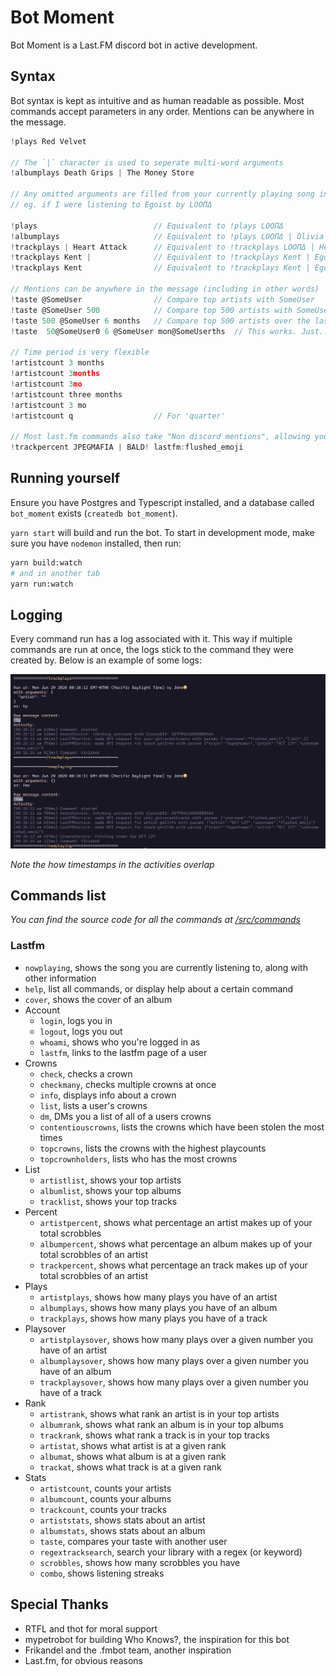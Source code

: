 # Bot Moment

Bot Moment is a Last.FM discord bot in active development.

## Syntax

Bot syntax is kept as intuitive and as human readable as possible. Most commands accept parameters in any order. Mentions can be anywhere in the message.

```js
!plays Red Velvet

// The `|` character is used to seperate multi-word arguments
!albumplays Death Grips | The Money Store

// Any omitted arguments are filled from your currently playing song in last.fm
// eg. if I were listening to Egoist by LOOΠΔ

!plays                          // Equivalent to !plays LOOΠΔ
!albumplays                     // Equivalent to !plays LOOΠΔ | Olivia Hye
!trackplays | Heart Attack      // Equivalent to !trackplays LOOΠΔ | Heart Attack
!trackplays Kent |              // Equivalent to !trackplays Kent | Egoist
!trackplays Kent                // Equivalent to !trackplays Kent | Egoist

// Mentions can be anywhere in the message (including in other words)
!taste @SomeUser                // Compare top artists with SomeUser
!taste @SomeUser 500            // Compare top 500 artists with SomeUser
!taste 500 @SomeUser 6 months   // Compare top 500 artists over the last 6 months with SomeUser
!taste  50@SomeUser0 6 @SomeUser mon@SomeUserths  // This works. Just... don't.

// Time period is very flexible
!artistcount 3 months
!artistcount 3months
!artistcount 3mo
!artistcount three months
!artistcount 3 mo
!artistcount q                  // For 'quarter'

// Most last.fm commands also take "Non discord mentions", allowing you to user last.fm usernames as 'mentions'. They function identically to discord mentions
!trackpercent JPEGMAFIA | BALD! lastfm:flushed_emoji
```


## Running yourself

Ensure you have Postgres and Typescript installed, and a database called `bot_moment` exists (`createdb bot_moment`). 

`yarn start` will build and run the bot. To start in development mode, make sure you have `nodemon` installed, then run:

```sh
yarn build:watch
# and in another tab
yarn run:watch
```

## Logging

Every command run has a log associated with it. This way if multiple commands are run at once, the logs stick to the command they were created by. Below is an example of some logs:

![alt text](./assets/Logs.png "Logs")

_Note the how timestamps in the activities overlap_

## Commands list 

_You can find the source code for all the commands at [/src/commands](/src/commands)_

### Lastfm

- `nowplaying`, shows the song you are currently listening to, along with other information
- `help`, list all commands, or display help about a certain command
- `cover`, shows the cover of an album
- Account
    - `login`, logs you in
    - `logout`, logs you out
    - `whoami`, shows who you're logged in as
    - `lastfm`, links to the lastfm page of a user
- Crowns
    - `check`, checks a crown
    - `checkmany`, checks multiple crowns at once
    - `info`, displays info about a crown
    - `list`, lists a user's crowns
    - `dm`, DMs you a list of all of a users crowns
    - `contentiouscrowns`, lists the crowns which have been stolen the most times
    - `topcrowns`, lists the crowns with the highest playcounts
    - `topcrownholders`, lists who has the most crowns
- List
    - `artistlist`, shows your top artists
    - `albumlist`, shows your top albums
    - `tracklist`, shows your top tracks
- Percent
    - `artistpercent`, shows what percentage an artist makes up of your total scrobbles
    - `albumpercent`, shows what percentage an album makes up of your total scrobbles of an artist
    - `trackpercent`, shows what percentage an track makes up of your total scrobbles of an artist
- Plays
    - `artistplays`, shows how many plays you have of an artist
    - `albumplays`, shows how many plays you have of an album
    - `trackplays`, shows how many plays you have of a track
- Playsover
    - `artistplaysover`, shows how many plays over a given number you have of an artist
    - `albumplaysover`, shows how many plays over a given number you have of an album
    - `trackplaysover`, shows how many plays over a given number you have of a track
- Rank
    - `artistrank`, shows what rank an artist is in your top artists
    - `albumrank`, shows what rank an album is in your top albums
    - `trackrank`, shows what rank a track is in your top tracks
    - `artistat`, shows what artist is at a given rank
    - `albumat`, shows what album is at a given rank
    - `trackat`, shows what track is at a given rank
- Stats
    - `artistcount`, counts your artists
    - `albumcount`, counts your albums
    - `trackcount`, counts your tracks
    - `artiststats`, shows stats about an artist
    - `albumstats`, shows stats about an album
    - `taste`, compares your taste with another user
    - `regextracksearch`, search your library with a regex (or keyword)
    - `scrobbles`, shows how many scrobbles you have
    - `combo`, shows listening streaks 

## Special Thanks
- RTFL and thot for moral support
- mypetrobot for building Who Knows?, the inspiration for this bot
- Frikandel and the .fmbot team, another inspiration
- Last.fm, for obvious reasons